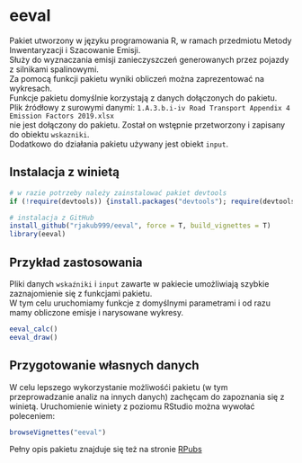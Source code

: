 
<!-- README.md is generated from README.Rmd. Please edit that file -->

# eeval

Pakiet utworzony w języku programowania R, w ramach przedmiotu Metody
Inwentaryzacji i Szacowanie Emisji.  
Służy do wyznaczania emisji zanieczyszczeń generowanych przez pojazdy z
silnikami spalinowymi.  
Za pomocą funkcji pakietu wyniki obliczeń można zaprezentować na
wykresach.  
Funkcje pakietu domyślnie korzystają z danych dołączonych do pakietu.  
Plik źródłowy z surowymi danymi: `1.A.3.b.i-iv Road Transport Appendix 4
Emission Factors 2019.xlsx`  
nie jest dołączony do pakietu. Został on wstępnie przetworzony i
zapisany do obiektu `wskazniki`.  
Dodatkowo do działania pakietu używany jest obiekt `input`.

## Instalacja z winietą

``` r
# w razie potrzeby należy zainstalować pakiet devtools
if (!require(devtools)) {install.packages("devtools"); require(devtools)}

# instalacja z GitHub
install_github("rjakub999/eeval", force = T, build_vignettes = T)
library(eeval)
```

## Przykład zastosowania

Pliki danych `wskaźniki` i `input` zawarte w pakiecie umożliwiają
szybkie zaznajomienie się z funkcjami pakietu.  
W tym celu uruchomiamy funkcje z domyślnymi parametrami i od razu mamy
obliczone emisje i narysowane wykresy.

``` r
eeval_calc()
eeval_draw()
```

## Przygotowanie własnych danych

W celu lepszego wykorzystanie możliwośći pakietu (w tym przeprowadzanie
analiz na innych danych) zachęcam do zapoznania się z winietą.
Uruchomienie winiety z poziomu RStudio można wywołać poleceniem:

``` r
browseVignettes("eeval")
```

Pełny opis pakietu znajduje się też na stronie
[RPubs](https://rpubs.com/rjakub/eeval_winieta)

